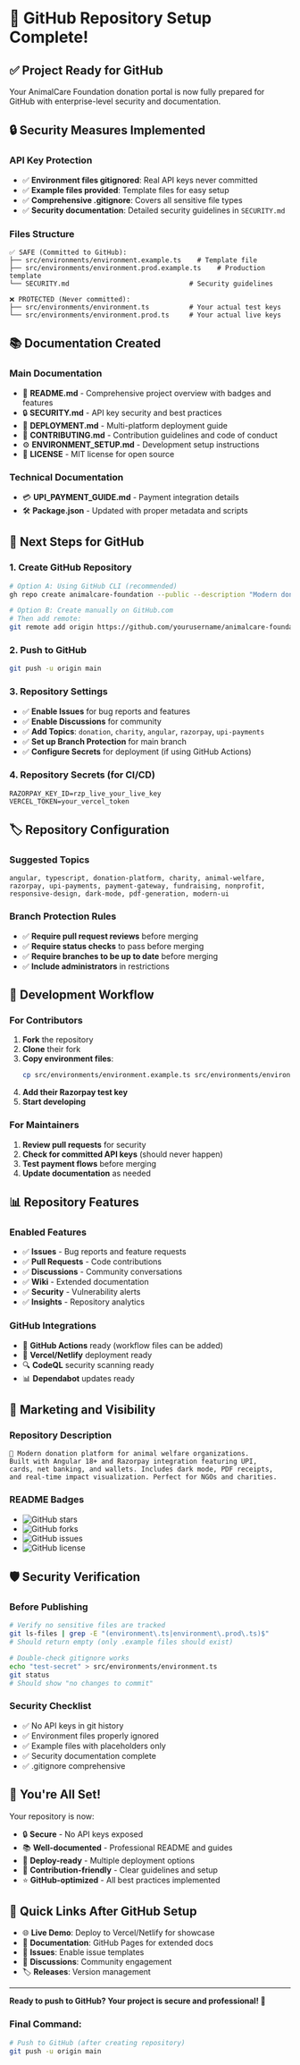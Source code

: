 # 🎉 GitHub Repository Setup Complete!

## ✅ **Project Ready for GitHub**

Your AnimalCare Foundation donation portal is now fully prepared for GitHub with enterprise-level security and documentation.

## 🔒 **Security Measures Implemented**

### API Key Protection
- ✅ **Environment files gitignored**: Real API keys never committed
- ✅ **Example files provided**: Template files for easy setup
- ✅ **Comprehensive .gitignore**: Covers all sensitive file types
- ✅ **Security documentation**: Detailed security guidelines in `SECURITY.md`

### Files Structure
```
✅ SAFE (Committed to GitHub):
├── src/environments/environment.example.ts    # Template file
├── src/environments/environment.prod.example.ts    # Production template
└── SECURITY.md                              # Security guidelines

❌ PROTECTED (Never committed):
├── src/environments/environment.ts          # Your actual test keys
└── src/environments/environment.prod.ts     # Your actual live keys
```

## 📚 **Documentation Created**

### Main Documentation
- 📖 **README.md** - Comprehensive project overview with badges and features
- 🔒 **SECURITY.md** - API key security and best practices
- 🚀 **DEPLOYMENT.md** - Multi-platform deployment guide
- 🤝 **CONTRIBUTING.md** - Contribution guidelines and code of conduct
- ⚙️ **ENVIRONMENT_SETUP.md** - Development setup instructions
- 📄 **LICENSE** - MIT license for open source

### Technical Documentation
- 💳 **UPI_PAYMENT_GUIDE.md** - Payment integration details
- 🛠️ **Package.json** - Updated with proper metadata and scripts

## 🚀 **Next Steps for GitHub**

### 1. Create GitHub Repository
```bash
# Option A: Using GitHub CLI (recommended)
gh repo create animalcare-foundation --public --description "Modern donation platform for animal welfare with Razorpay UPI payments"

# Option B: Create manually on GitHub.com
# Then add remote:
git remote add origin https://github.com/yourusername/animalcare-foundation.git
```

### 2. Push to GitHub
```bash
git push -u origin main
```

### 3. Repository Settings
- ✅ **Enable Issues** for bug reports and features
- ✅ **Enable Discussions** for community
- ✅ **Add Topics**: `donation`, `charity`, `angular`, `razorpay`, `upi-payments`
- ✅ **Set up Branch Protection** for main branch
- ✅ **Configure Secrets** for deployment (if using GitHub Actions)

### 4. Repository Secrets (for CI/CD)
```
RAZORPAY_KEY_ID=rzp_live_your_live_key
VERCEL_TOKEN=your_vercel_token
```

## 🏷️ **Repository Configuration**

### Suggested Topics
```
angular, typescript, donation-platform, charity, animal-welfare, 
razorpay, upi-payments, payment-gateway, fundraising, nonprofit,
responsive-design, dark-mode, pdf-generation, modern-ui
```

### Branch Protection Rules
- ✅ **Require pull request reviews** before merging
- ✅ **Require status checks** to pass before merging  
- ✅ **Require branches to be up to date** before merging
- ✅ **Include administrators** in restrictions

## 🔧 **Development Workflow**

### For Contributors
1. **Fork** the repository
2. **Clone** their fork
3. **Copy environment files**:
   ```bash
   cp src/environments/environment.example.ts src/environments/environment.ts
   ```
4. **Add their Razorpay test key**
5. **Start developing**

### For Maintainers
1. **Review pull requests** for security
2. **Check for committed API keys** (should never happen)
3. **Test payment flows** before merging
4. **Update documentation** as needed

## 📊 **Repository Features**

### Enabled Features
- ✅ **Issues** - Bug reports and feature requests
- ✅ **Pull Requests** - Code contributions
- ✅ **Discussions** - Community conversations
- ✅ **Wiki** - Extended documentation
- ✅ **Security** - Vulnerability alerts
- ✅ **Insights** - Repository analytics

### GitHub Integrations
- 🔄 **GitHub Actions** ready (workflow files can be added)
- 🚀 **Vercel/Netlify** deployment ready
- 🔍 **CodeQL** security scanning ready
- 📊 **Dependabot** updates ready

## 🎯 **Marketing and Visibility**

### Repository Description
```
🐾 Modern donation platform for animal welfare organizations. 
Built with Angular 18+ and Razorpay integration featuring UPI, 
cards, net banking, and wallets. Includes dark mode, PDF receipts, 
and real-time impact visualization. Perfect for NGOs and charities.
```

### README Badges
- ![GitHub stars](https://img.shields.io/github/stars/yourusername/animalcare-foundation)
- ![GitHub forks](https://img.shields.io/github/forks/yourusername/animalcare-foundation)
- ![GitHub issues](https://img.shields.io/github/issues/yourusername/animalcare-foundation)
- ![GitHub license](https://img.shields.io/github/license/yourusername/animalcare-foundation)

## 🛡️ **Security Verification**

### Before Publishing
```bash
# Verify no sensitive files are tracked
git ls-files | grep -E "(environment\.ts|environment\.prod\.ts)$"
# Should return empty (only .example files should exist)

# Double-check gitignore works
echo "test-secret" > src/environments/environment.ts
git status
# Should show "no changes to commit"
```

### Security Checklist
- ✅ No API keys in git history
- ✅ Environment files properly ignored
- ✅ Example files with placeholders only
- ✅ Security documentation complete
- ✅ .gitignore comprehensive

## 🎉 **You're All Set!**

Your repository is now:
- 🔒 **Secure** - No API keys exposed
- 📚 **Well-documented** - Professional README and guides
- 🚀 **Deploy-ready** - Multiple deployment options
- 🤝 **Contribution-friendly** - Clear guidelines and setup
- ⭐ **GitHub-optimized** - All best practices implemented

## 🔗 **Quick Links After GitHub Setup**

- 🌐 **Live Demo**: Deploy to Vercel/Netlify for showcase
- 📖 **Documentation**: GitHub Pages for extended docs
- 🐛 **Issues**: Enable issue templates
- 💬 **Discussions**: Community engagement
- 🏷️ **Releases**: Version management

---

**Ready to push to GitHub? Your project is secure and professional! 🚀**

### Final Command:
```bash
# Push to GitHub (after creating repository)
git push -u origin main
```
